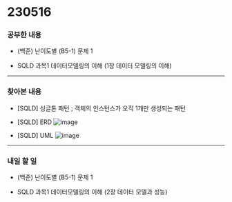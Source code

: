 # 230516

### 공부한 내용

- (백준) 난이도별 (B5-1) 문제 1

- SQLD 과목1 데이터모델링의 이해 (1장 데이터 모델링의 이해)

---

### 찾아본 내용

- [SQLD] 싱글톤 패턴 ; 객체의 인스턴스가 오직 1개만 생성되는 패턴

- [SQLD] ERD
  ![image](https://img1.daumcdn.net/thumb/R1280x0/?scode=mtistory2&fname=https%3A%2F%2Fblog.kakaocdn.net%2Fdn%2FbrZE6l%2FbtrtWuFvuWx%2FiSfvcQVjsnNfqjKYsg6IGk%2Fimg.png)

- [SQLD] UML
  ![image](https://velog.velcdn.com/images%2Fseonja%2Fpost%2F6ec0407b-439c-4b2b-8320-830528a89a6d%2Fimage.png)

---

### 내일 할 일

- (백준) 난이도별 (B5-1) 문제 1

- SQLD 과목1 데이터모델링의 이해 (2장 데이터 모델과 성능)

